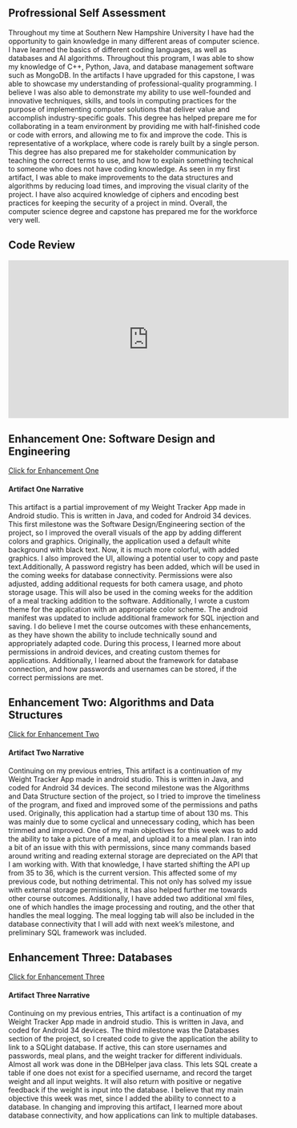 ## Profressional Self Assessment

Throughout my time at Southern New Hampshire University I have had the opportunity to gain knowledge in many different areas of computer science. I have learned the basics of different coding languages, as well as databases and AI algorithms. Throughout this program, I was able to show my knowledge of C++, Python, Java, and database management software such as MongoDB. In the artifacts I have upgraded for this capstone, I was able to showcase my understanding of professional-quality programming. I believe I was also able to demonstrate my ability to use well-founded and innovative techniques, skills, and tools in computing practices for the purpose of implementing computer solutions that deliver value and accomplish industry-specific goals. This degree has helped prepare me for collaborating in a team environment by providing me with half-finished code or code with errors, and allowing me to fix and improve the code. This is representative of a workplace, where code is rarely built by a single person. This degree has also prepared me for stakeholder communication by teaching the correct terms to use, and how to explain something technical to someone who does not have coding knowledge. As seen in my first artifact, I was able to make improvements to the data structures and algorithms by reducing load times, and improving the visual clarity of the project. I have also acquired knowledge of ciphers and encoding best practices for keeping the security of a project in mind. Overall, the computer science degree and capstone has prepared me for the workforce very well. 

## Code Review
<iframe width="560" height="315" src="https://www.youtube.com/embed/TodkkYSiDBA" frameborder="0" allow="accelerometer; autoplay; clipboard-write; encrypted-media; gyroscope; picture-in-picture" allowfullscreen></iframe>

## Enhancement One: Software Design and Engineering

<a href="https://github.com/JVirgilio1/JVirgilio.github.io/blob/main/Enhancement%20One.zip" title=" Click for Enhancement One">Click for Enhancement One</a>

#### Artifact One Narrative
   
   This artifact is a partial improvement of my Weight Tracker App made in Android studio. This is written in Java, and coded for Android 34 devices. This first milestone was the Software Design/Engineering section of the project, so I improved the overall visuals of the app by adding different colors and graphics. Originally, the application used a default white background with black text. Now, it is much more colorful, with added graphics. I also improved the UI, allowing a potential user to copy and paste text.Additionally, A password registry has been added, which will be used in the coming weeks for database connectivity. 
   Permissions were also adjusted, adding additional requests for both camera usage, and photo storage usage. This will also be used in the coming weeks for the addition of a meal tracking addition to the software. Additionally, I wrote a custom theme for the application with an appropriate color scheme. The android manifest was updated to include additional framework for SQL injection and saving. I do believe I met the course outcomes with these enhancements, as they have shown the ability to include technically sound and appropriately adapted code. 
	During this process, I learned more about permissions in android devices, and creating custom themes for applications. Additionally, I learned about the framework for database connection, and how passwords and usernames can be stored, if the correct permissions are met. 
 


## Enhancement Two: Algorithms and Data Structures

<a href="https://github.com/JVirgilio1/JVirgilio.github.io/blob/main/Enhancement%20Two.zip" title=" Click for Enhancement Two">Click for Enhancement Two</a>

#### Artifact Two Narrative

   Continuing on my previous entries, This artifact is a continuation of my Weight Tracker App made in android studio. This is written in Java, and coded for Android 34 devices. The second milestone was the Algorithms and Data Structure section of the project, so I tried to improve the timeliness of the program, and fixed and improved some of the permissions and paths used. Originally, this application had a startup time of about 130 ms. This was mainly due to some cyclical and unnecessary coding, which has been trimmed and improved. One of my main objectives for this week was to add the ability to take a picture of a meal, and upload it to a meal plan. I ran into a bit of an issue with this with permissions, since many commands based around writing and reading external storage are depreciated on the API that I am working with. With that knowledge, I have started shifting the API up from 35 to 36, which is the current version. This affected some of my previous code, but nothing detrimental. This not only has solved my issue with external storage permissions, it has also helped further me towards other course outcomes. 
   Additionally, I have added two additional xml files, one of which handles the image processing and routing, and the other that handles the meal logging. The meal logging tab will also be included in the database connectivity that I will add with next week’s milestone, and preliminary SQL framework was included.


## Enhancement Three: Databases

<a href="https://github.com/JVirgilio1/JVirgilio.github.io/blob/main/Enhancement%20Two.zip" title=" Click for Enhancement Three">Click for Enhancement Three</a>

#### Artifact Three Narrative

   Continuing on my previous entries, This artifact is a continuation of my Weight Tracker App made in android studio. This is written in Java, and coded for Android 34 devices. The third milestone was the Databases section of the project, so I created code to give the application the ability to link to a SQLight database. If active, this can store usernames and passwords, meal plans, and the weight tracker for different individuals. Almost all work was done in the DBHelper java class. This lets SQL create a table if one does not exist for a specified username, and record the target weight and all input weights. It will also return with positive or negative feedback if the weight is input into the database. I believe that my main objective this week was met, since I added the ability to connect to a database. In changing and improving this artifact, I learned more about database connectivity, and how applications can link to multiple databases. 

